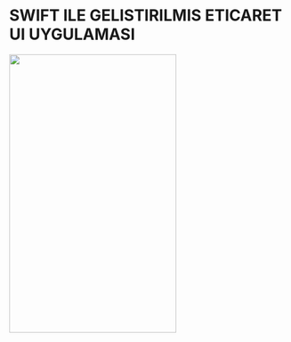#  SWIFT ILE GELISTIRILMIS ETICARET UI UYGULAMASI

<img src="https://raw.githubusercontent.com/kenantasdemir/eticaretappuiswift/main/intro.gif" width="300" height="500" />
